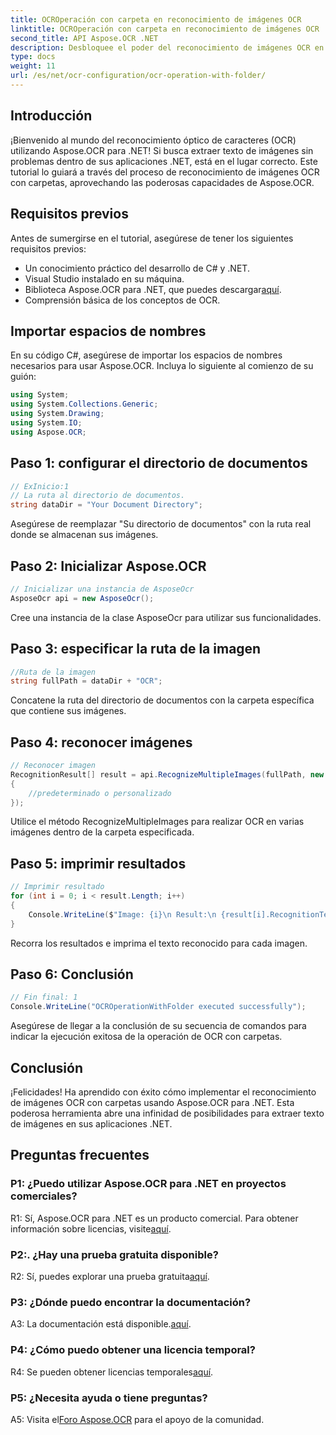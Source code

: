 ```yaml
---
title: OCROperación con carpeta en reconocimiento de imágenes OCR
linktitle: OCROperación con carpeta en reconocimiento de imágenes OCR
second_title: API Aspose.OCR .NET
description: Desbloquee el poder del reconocimiento de imágenes OCR en .NET con Aspose.OCR. Extraiga texto sin esfuerzo de las imágenes.
type: docs
weight: 11
url: /es/net/ocr-configuration/ocr-operation-with-folder/
---
```

## Introducción

¡Bienvenido al mundo del reconocimiento óptico de caracteres (OCR) utilizando Aspose.OCR para .NET! Si busca extraer texto de imágenes sin problemas dentro de sus aplicaciones .NET, está en el lugar correcto. Este tutorial lo guiará a través del proceso de reconocimiento de imágenes OCR con carpetas, aprovechando las poderosas capacidades de Aspose.OCR.

## Requisitos previos

Antes de sumergirse en el tutorial, asegúrese de tener los siguientes requisitos previos:

- Un conocimiento práctico del desarrollo de C# y .NET.
- Visual Studio instalado en su máquina.
-  Biblioteca Aspose.OCR para .NET, que puedes descargar[aquí](https://releases.aspose.com/ocr/net/).
- Comprensión básica de los conceptos de OCR.

## Importar espacios de nombres

En su código C#, asegúrese de importar los espacios de nombres necesarios para usar Aspose.OCR. Incluya lo siguiente al comienzo de su guión:

```csharp
using System;
using System.Collections.Generic;
using System.Drawing;
using System.IO;
using Aspose.OCR;
```

## Paso 1: configurar el directorio de documentos

```csharp
// ExInicio:1
// La ruta al directorio de documentos.
string dataDir = "Your Document Directory";
```

Asegúrese de reemplazar "Su directorio de documentos" con la ruta real donde se almacenan sus imágenes.

## Paso 2: Inicializar Aspose.OCR

```csharp
// Inicializar una instancia de AsposeOcr
AsposeOcr api = new AsposeOcr();
```

Cree una instancia de la clase AsposeOcr para utilizar sus funcionalidades.

## Paso 3: especificar la ruta de la imagen

```csharp
//Ruta de la imagen
string fullPath = dataDir + "OCR";
```

Concatene la ruta del directorio de documentos con la carpeta específica que contiene sus imágenes.

## Paso 4: reconocer imágenes

```csharp
// Reconocer imagen
RecognitionResult[] result = api.RecognizeMultipleImages(fullPath, new RecognitionSettings
{
    //predeterminado o personalizado
});
```

Utilice el método RecognizeMultipleImages para realizar OCR en varias imágenes dentro de la carpeta especificada.

## Paso 5: imprimir resultados

```csharp
// Imprimir resultado
for (int i = 0; i < result.Length; i++)
{
    Console.WriteLine($"Image: {i}\n Result:\n {result[i].RecognitionText}");
}
```

Recorra los resultados e imprima el texto reconocido para cada imagen.

## Paso 6: Conclusión

```csharp
// Fin final: 1
Console.WriteLine("OCROperationWithFolder executed successfully");
```

Asegúrese de llegar a la conclusión de su secuencia de comandos para indicar la ejecución exitosa de la operación de OCR con carpetas.

## Conclusión

¡Felicidades! Ha aprendido con éxito cómo implementar el reconocimiento de imágenes OCR con carpetas usando Aspose.OCR para .NET. Esta poderosa herramienta abre una infinidad de posibilidades para extraer texto de imágenes en sus aplicaciones .NET.

## Preguntas frecuentes

### P1: ¿Puedo utilizar Aspose.OCR para .NET en proyectos comerciales?

 R1: Sí, Aspose.OCR para .NET es un producto comercial. Para obtener información sobre licencias, visite[aquí](https://purchase.aspose.com/buy).

### P2:. ¿Hay una prueba gratuita disponible?

 R2: Sí, puedes explorar una prueba gratuita[aquí](https://releases.aspose.com/).

### P3: ¿Dónde puedo encontrar la documentación?

 A3: La documentación está disponible.[aquí](https://reference.aspose.com/ocr/net/).

### P4: ¿Cómo puedo obtener una licencia temporal?

 R4: Se pueden obtener licencias temporales[aquí](https://purchase.aspose.com/temporary-license/).

### P5: ¿Necesita ayuda o tiene preguntas?

 A5: Visita el[Foro Aspose.OCR](https://forum.aspose.com/c/ocr/16) para el apoyo de la comunidad.